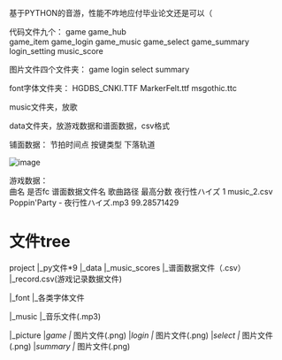 基于PYTHON的音游，性能不咋地应付毕业论文还是可以（
 
代码文件九个： 
game 
game_hub  
game_item 
game_login 
game_music 
game_select 
game_summary 
login_setting 
music_score 
 
图片文件四个文件夹：
game
login
select
summary

font字体文件夹：
HGDBS_CNKI.TTF
MarkerFelt.ttf
msgothic.ttc

music文件夹，放歌

data文件夹，放游戏数据和谱面数据，csv格式

铺面数据：
节拍时间点 按键类型  下落轨道

![image](https://user-images.githubusercontent.com/99095860/184466548-3dfb7e84-708c-44e6-9170-c361347110d3.png)

游戏数据：  
曲名         是否fc   谱面数据文件名            歌曲路径                   最高分数
夜行性ハイズ	 1	      music_2.csv  	Poppin'Party - 夜行性ハイズ.mp3	   99.28571429

# 文件tree

project
|_py文件*9
|_data
  |_music_scores
    |_谱面数据文件（.csv）
  |_record.csv(游戏记录数据文件)
  
|_font
  |_各类字体文件
  
|_music
  |_音乐文件(.mp3)
  
|_picture
  |_game
    |_ 图片文件(.png)
  |_login
    |_ 图片文件(.png)
  |_select
    |_ 图片文件(.png)
  |_summary
    |_ 图片文件(.png)
  
  
  
  
  
